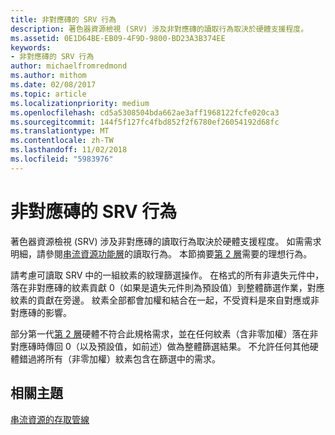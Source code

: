 ```yaml
---
title: 非對應磚的 SRV 行為
description: 著色器資源檢視 (SRV) 涉及非對應磚的讀取行為取決於硬體支援程度。
ms.assetid: 0E1D64BE-EB09-4F9D-9800-BD23A3B374EE
keywords:
- 非對應磚的 SRV 行為
author: michaelfromredmond
ms.author: mithom
ms.date: 02/08/2017
ms.topic: article
ms.localizationpriority: medium
ms.openlocfilehash: cd5a5308504bda662ae3aff1968122fcfe020ca3
ms.sourcegitcommit: 144f5f127fc4fbd852f2f6780ef26054192d68fc
ms.translationtype: MT
ms.contentlocale: zh-TW
ms.lasthandoff: 11/02/2018
ms.locfileid: "5983976"
---
```

# <a name="span-iddirect3dconceptssrvbehaviorwithnon-mappedtilesspansrv-behavior-with-non-mapped-tiles"></a><span id="direct3dconcepts.srv_behavior_with_non-mapped_tiles"></span>非對應磚的 SRV 行為


著色器資源檢視 (SRV) 涉及非對應磚的讀取行為取決於硬體支援程度。 如需需求明細，請參閱[串流資源功能層](streaming-resources-features-tiers.md)的讀取行為。 本節摘要[第 2 層](tier-2.md)需要的理想行為。

請考慮可讀取 SRV 中的一組紋素的紋理篩選操作。 在格式的所有非遺失元件中，落在非對應磚的紋素貢獻 0（如果是遺失元件則為預設值）到整體篩選作業，對應紋素的貢獻在旁邊。 紋素全部都會加權和結合在一起，不受資料是來自對應或非對應磚的影響。

部分第一代[第 2 層](tier-2.md)硬體不符合此規格需求，並在任何紋素（含非零加權）落在非對應磚時傳回 0（以及預設值，如前述）做為整體篩選結果。 不允許任何其他硬體錯過將所有（非零加權）紋素包含在篩選中的需求。

## <a name="span-idrelated-topicsspanrelated-topics"></a><span id="related-topics"></span>相關主題


[串流資源的存取管線](pipeline-access-to-streaming-resources.md)

 

 




